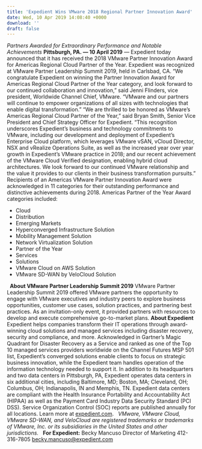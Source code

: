 ```yaml
---
title: 'Expedient Wins VMware 2018 Regional Partner Innovation Award'
date: Wed, 10 Apr 2019 14:08:40 +0000
download: ''
draft: false
---
```


_Partners Awarded for Extraordinary Performance and Notable Achievements_ **Pittsburgh, PA. — 10 April 2019** — Expedient today announced that it has received the 2018 VMware Partner Innovation Award for Americas Regional Cloud Partner of the Year. Expedient was recognized at VMware Partner Leadership Summit 2019, held in Carlsbad, CA. “We congratulate Expedient on winning the Partner Innovation Award for Americas Regional Cloud Partner of the Year category, and look forward to our continued collaboration and innovation,” said Jenni Flinders, vice president, Worldwide Channel Chief, VMware. “VMware and our partners will continue to empower organizations of all sizes with technologies that enable digital transformation.” “We are thrilled to be honored as VMware’s Americas Regional Cloud Partner of the Year,” said Bryan Smith, Senior Vice President and Chief Strategy Officer for Expedient. “This recognition underscores Expedient’s business and technology commitments to VMware, including our development and deployment of Expedient’s Enterprise Cloud platform, which leverages VMware vSAN, vCloud Director, NSX and vRealize Operations Suite, as well as the increased year over year growth in Expedient’s VMware practice in 2018; and our recent achievement of the VMware Cloud Verified designation, enabling hybrid cloud architectures. We look forward to our continued VMware relationship and the value it provides to our clients in their business transformation pursuits.” Recipients of an Americas VMware Partner Innovation Award were acknowledged in 11 categories for their outstanding performance and distinctive achievements during 2018. Americas Partner of the Year Award categories included:

*   Cloud
*   Distribution
*   Emerging Markets
*   Hyperconverged Infrastructure Solution
*   Mobility Management Solution
*   Network Virtualization Solution
*   Partner of the Year
*   Services
*   Solutions
*   VMware Cloud on AWS Solution
*   VMware SD-WAN by VeloCloud Solution

  **About VMware Partner Leadership Summit 2019** VMware Partner Leadership Summit 2019 offered VMware partners the opportunity to engage with VMware executives and industry peers to explore business opportunities, customer use cases, solution practices, and partnering best practices. As an invitation-only event, it provided partners with resources to develop and execute comprehensive go-to-market plans. **About Expedient** Expedient helps companies transform their IT operations through award-winning cloud solutions and managed services including disaster recovery, security and compliance, and more. Acknowledged in Gartner’s Magic Quadrant for Disaster Recovery as a Service and ranked as one of the Top 10 managed services providers worldwide on the Channel Futures MSP 501 list, Expedient’s converged solutions enable clients to focus on strategic business innovation, while the Expedient team handles operation of the information technology needed to support it. In addition to its headquarters and two data centers in Pittsburgh, PA, Expedient operates data centers in six additional cities, including Baltimore, MD; Boston, MA; Cleveland, OH; Columbus, OH; Indianapolis, IN and Memphis, TN. Expedient data centers are compliant with the Health Insurance Portability and Accountability Act (HIPAA) as well as the Payment Card Industry Data Security Standard (PCI DSS). Service Organization Control (SOC) reports are published annually for all locations. Learn more at [expedient.com](http://www.expedient.com/).   _VMware, VMware Cloud, VMware SD-WAN, and VeloCloud are registered trademarks or trademarks of VMware, Inc. or its subsidiaries in the United States and other jurisdictions._   **For Expedient:** Becky Mancuso Director of Marketing 412-316-7805 [becky.mancuso@expedient.com](mailto:becky.mancuso@expedient.com)